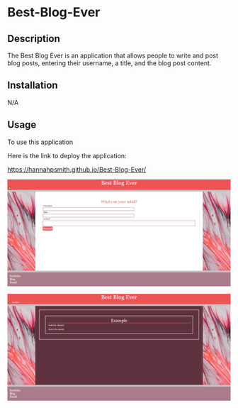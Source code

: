 # Best-Blog-Ever

## Description
The Best Blog Ever is an application that allows people to write and post blog posts, entering their username, a title, and the blog post content.

## Installation
N/A

## Usage
To use this application

Here is the link to deploy the application:

https://hannahpsmith.github.io/Best-Blog-Ever/


![The Best Blog Ever webpage includes a header with the title, a toggle for dark/light mode themes, a form with places to enter a username, title, and content, and a footer with a portfolio, a link to the blog and a link to email the author.](./assets/images/Best-Blog-Ever.png)

![The Best Blog Ever Posts webpage includes a header with the title, a toggle for dark/light mode themes, and a back button. It also includes a section for the blog posts to display the title, content and usernames. And a footer with a portfolio, a link to the blog and a link to email the author.](./assets/images/Best-Blog-Ever-Posts.png)
